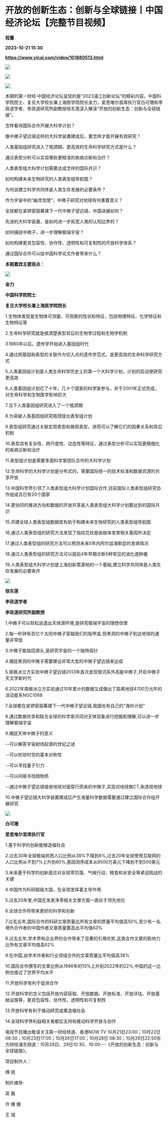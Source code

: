 # 开放的创新生态：创新与全球链接丨中国经济论坛【完整节目视频】
**程蕾**

**2023-10-21 15:30**

**https://www.yicai.com/video/101880513.html**

![](http://imgcdn.yicai.com/vms-new/2023/10/5de25c87-7a3a-4e48-8971-5e4ab383b72f.jpg) 

![](https://imgcdn.yicai.com/uppics/images/2023/10/d35b6fa75a7e77213560ef16f6de55fb.jpg)

![](https://imgcdn.yicai.com/uppics/images/2023/10/1fb403c51426fd53d4133a9502ed3561.jpg)

本期的第一财经·中国经济论坛呈现的是“2023浦江创新论坛”的精彩内容。中国科学院院士、复旦大学校长兼上海医学院院长金力，爱思唯尔首席执行官白可珊和李政道学者、李政道研究所副教授徐东莲深入解读“开放的创新生态：创新与全球链接”。

怎样看待国际合作开展大科学计划？

像中微子望远镜这样的大科学装置建成后，要怎样才能开展有效研究？

人类基因组研究进入了瓶颈期，更高效的生命科学研究方式是什么？

通过表型分析可以实现哪些更精准的疾病诊断和治疗？

人类表型组大科学计划需要达成怎样的国际共识？

如何构建未来生物研究的人类表型组导航图？

为何说建立科学共同体是人类生存发展的必要条件？

作为宇宙中的“幽灵信使”，中微子研究对地球有何重要意义？

全球都在紧锣密鼓筹建下一代中微子望远镜，中国进展如何？

先进的大科学装置，是如何进一步拓宽人类的认知边界的？

如何捕捉中微子，进一步理解极端宇宙？

如何构建更具包容性、协作性、透明性和可复制性的开放科学体系？

通过国际合作可以给中国科学论文作者带来什么？

**本期嘉宾主要观点：**

![](https://imgcdn.yicai.com/uppics/images/2023/10/dd492032f2b7558969e58bd438991904.jpg)

**金力**

**中国科学院院士**

**复旦大学校长兼上海医学院院长**

1.生物体表型是生物体可测量、可观察的性状和特征，包括物理特征、化学特征和生物特征等

2.生命科学研究就是搞清楚表型背后的生物学过程和生物学机制

3.1980年以后，遗传学开始进入基因组时代

4.通过把基因和表型的关联作为切入点的遗传学范式，是更高效的生命科学研究方式

5.人类基因组计划是人类生命科学历史上的第一个大科学计划，计划的启动使研究更高效

6.人类基因组计划花了十年，几十个国家的科学家参与，并于2001年正式完成，对生命科学和生物医学影响巨大

7.当下人类基因组研究进入了一个瓶颈期

8.为突破人类基因组研究瓶颈提出表型组计划

9.表型组研究通过关联宏观表型和微观表型，进而可以了解它们的因果关系和背后机制

10.表型具有复杂性、跨尺度性、动态性等特征，通过表型分析可以实现更精细化的疾病诊断和治疗

11.表型组计划是需要多国科学家团队合作的大科学计划

12.生命科学的大科学计划是分布式的，需要国际统一的技术标准和数据资源的共享开放

13.中国科学界引领了人类表型组大科学计划国际合作,目前国际人类表型组研究协作组成员已有20个国家

14.更协同的推进方向和数据的开放共享是人类表型组大科学计划要达到的国际共识

15.共建全球人类表型组数据库有助于构建未来生物研究的人类表型组导航图

16.通过人类表型组的研究方法发现了指纹花纹是由肢体发育相关基因所决定

17.通过人类表型组的研究方法可以预测未来5年内阿尔兹海默症的发病情况

18.通过人类表型组的研究方法可以提前4年早期诊断5种常见的消化道肿瘤

19.人类表型组大科学计划是上海创新策源地的一个基础,建立科学共同体是人类生存发展的必要条件

![](https://imgcdn.yicai.com/uppics/images/2023/10/a7998b508dfce462e028cece4775bb0a.jpg)

**徐东莲**

**李政道学者**

**李政道研究所副教授**

1.中微子可以轻松逃逸出天体源环境,是研究极端宇宙的理想信使

2.每一秒钟有百亿个太阳中微子穿越我们的指甲盖,但黑洞的中微子到达地球的通量非常低

3.中微子能指回源头,是研究宇宙的一个独特探针

4.捕捉黑洞的中微子需要建设非常大型的中微子望远镜来达成

5.南极冰立方实验中微子望远镜2013年首次发现银河系外高能中微子,开启中微子天文学新时代

6.2022年南极冰立方实验通过10年累计的数据又成像出了距离地球4700万光年的活动星系NGC1068

7.全球都在紧锣密鼓筹建下一代中微子望远镜,我国也有自己的“海铃计划”

8.通过数据共享和联合全球的科学家共同对天体现象进行挖掘和理解,可以进一步理解极端宇宙

9.捕捉天体中微子的意义

\--可以解答宇宙射线起源的世纪之谜

\--可以检验时空的基本对称性

\--可以寻找量子引力

\--可以间接寻找暗物质

\--通过中微子望远镜接收地球对面穿行而来的中微子,实现对地球做CT,来透视地球

10.中微子望远镜大科学装置建成后产生海量科学数据需要通过建立国际合作组开展研究

![](https://imgcdn.yicai.com/uppics/images/2023/10/51980ff313f9d66f6b085eeff6833cb0.jpg)

**白可珊**

**爱思唯尔首席执行官**

1.基于科学的创新能够造福社会

2.过去30年全球极端贫困人口比例从38%下降到8%,过去20年全球使用互联网的人口比例从不到7%上升到60%,基因测序成本从9500万美元下降到不到500美元

3.未来基于科学的创新是应对全球零饥饿、气候行动、粮食和水安全等紧迫挑战的关键

4.中国作为科研超级大国，在全球发挥着主导作用

5.过去20年里,中国在发表净零相关文章方面一直处于领先地位

6.全球合作将带来更好的科学和创新

7.过去五年,国际合作的科研文章质量比所有文章的质量平均值高50%,至少有一名境外合作者的中国作者文章质量要高出平均值63%

8.过去五年,学术界和企业界的合作带来了显著的引用优势,这类合作文章的影响力比所有文章平均值高62%

9.在中国,由学术作者和行业领域合作的文章质量比平均值高38%

10.国际合作撰写的文章比例从1996年的10%上升到2022年的22%,中国的这一比例也接近了世界平均水平

11.开放科学有利于促进合作

12.开放科学的含义包括开放内容获取、开放数据、开放标准、开放评估、开放基础设施等，更具包容性、协作性、透明性和可复制性

13.开放科学有利于推动研究成果造福社会

14.全球科学界利益相关者都应支持和推动科学开放与协作

电视节目播出敬请关注第一财经频道、香港NOW TV 10月21日23:00；10月22日08:30；10月23日17:05；10月26日17:00；10月28日 08:30；10月29日22:50东方财经浦东频道：10月28日、29日10:30、16:00---《开放的创新生态：创新与全球链接》。

项目制作人：

傅 娆

制片编导:

吴 磊

许 姗 姗

王 瑞